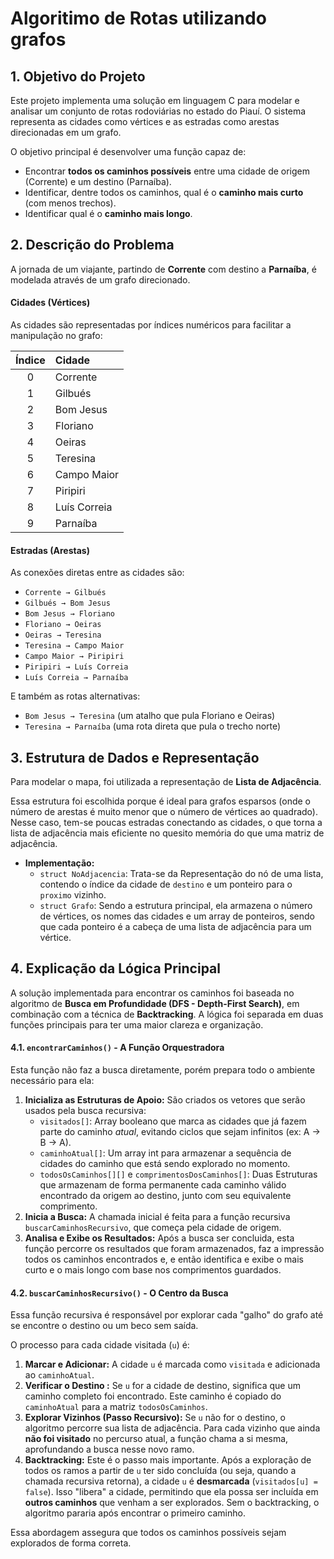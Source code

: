 # Algoritimo de Rotas utilizando grafos

## 1. Objetivo do Projeto

Este projeto implementa uma solução em linguagem C para modelar e analisar um conjunto de rotas rodoviárias no estado do Piauí. O sistema representa as cidades como vértices e as estradas como arestas direcionadas em um grafo.

O objetivo principal é desenvolver uma função capaz de:
* Encontrar **todos os caminhos possíveis** entre uma cidade de origem (Corrente) e um destino (Parnaíba).
* Identificar, dentre todos os caminhos, qual é o **caminho mais curto** (com menos trechos).
* Identificar qual é o **caminho mais longo**.

## 2. Descrição do Problema

A jornada de um viajante, partindo de **Corrente** com destino a **Parnaíba**, é modelada através de um grafo direcionado.

#### Cidades (Vértices)
As cidades são representadas por índices numéricos para facilitar a manipulação no grafo:

| Índice | Cidade         |
| :----: | :------------- |
|   0    | Corrente       |
|   1    | Gilbués        |
|   2    | Bom Jesus      |
|   3    | Floriano       |
|   4    | Oeiras         |
|   5    | Teresina       |
|   6    | Campo Maior    |
|   7    | Piripiri       |
|   8    | Luís Correia   |
|   9    | Parnaíba       |

#### Estradas (Arestas)
As conexões diretas entre as cidades são:
* `Corrente → Gilbués`
* `Gilbués → Bom Jesus`
* `Bom Jesus → Floriano`
* `Floriano → Oeiras`
* `Oeiras → Teresina`
* `Teresina → Campo Maior`
* `Campo Maior → Piripiri`
* `Piripiri → Luís Correia`
* `Luís Correia → Parnaíba`

E também as rotas alternativas:
* `Bom Jesus → Teresina` (um atalho que pula Floriano e Oeiras)
* `Teresina → Parnaíba` (uma rota direta que pula o trecho norte)

## 3. Estrutura de Dados e Representação

Para modelar o mapa, foi utilizada a representação de **Lista de Adjacência**.

Essa estrutura foi escolhida porque é ideal para grafos esparsos (onde o número de arestas é muito menor que o número de vértices ao quadrado). Nesse caso, tem-se poucas estradas conectando as cidades, o que torna a lista de adjacência mais eficiente no quesito memória do que uma matriz de adjacência.

* **Implementação:**
    * `struct NoAdjacencia`: Trata-se da Representação do nó de uma lista, contendo o índice da cidade de `destino` e um ponteiro para o `proximo` vizinho.
    * `struct Grafo`: Sendo a estrutura principal, ela armazena o número de vértices, os nomes das cidades e um array de ponteiros, sendo que cada ponteiro é a cabeça de uma lista de adjacência para um vértice.

## 4. Explicação da Lógica Principal

A solução implementada para encontrar os caminhos foi baseada no algoritmo de **Busca em Profundidade (DFS - Depth-First Search)**, em combinação com a técnica de **Backtracking**. 
A lógica foi separada em duas funções principais para ter uma maior clareza e organização.

#### 4.1. `encontrarCaminhos()` - A Função Orquestradora

Esta função não faz a busca diretamente, porém prepara todo o ambiente necessário para ela:
1.  **Inicializa as Estruturas de Apoio:** São criados os vetores que serão usados pela busca recursiva:
    * `visitados[]`: Array booleano que marca as cidades que já fazem parte do caminho *atual*, evitando ciclos que sejam infinitos (ex: A → B → A).
    * `caminhoAtual[]`: Um array int para armazenar a sequência de cidades do caminho que está sendo explorado no momento.
    * `todosOsCaminhos[][]` e `comprimentosDosCaminhos[]`: Duas Estruturas que armazenam de forma permanente cada caminho válido encontrado da origem ao destino, junto com seu equivalente comprimento.
2.  **Inicia a Busca:** A chamada inicial é feita para a função recursiva `buscarCaminhosRecursivo`, que começa pela cidade de origem.
3.  **Analisa e Exibe os Resultados:** Após a busca ser concluida, esta função percorre os resultados que foram armazenados, faz a impressão todos os caminhos encontrados e, e então identifica e exibe o mais curto e o mais longo com base nos comprimentos guardados.

#### 4.2. `buscarCaminhosRecursivo()` - O Centro da Busca

Essa função recursiva é responsável por explorar cada "galho" do grafo até se encontre o destino ou um beco sem saída.

O processo para cada cidade visitada (`u`) é:

1.  **Marcar e Adicionar:** A cidade `u` é marcada como `visitada` e adicionada ao `caminhoAtual`.
2.  **Verificar o Destino :** Se `u` for a cidade de destino, significa que um caminho completo foi encontrado. Este caminho é copiado do `caminhoAtual` para a matriz `todosOsCaminhos`.
3.  **Explorar Vizinhos (Passo Recursivo):** Se `u` não for o destino, o algoritmo percorre sua lista de adjacência. Para cada vizinho que ainda **não foi visitado** no percurso atual, a função chama a si mesma, aprofundando a busca nesse novo ramo.
4.  **Backtracking:** Este é o passo mais importante. Após a exploração de todos os ramos a partir de `u` ter sido concluída (ou seja, quando a chamada recursiva retorna), a cidade `u` é **desmarcada** (`visitados[u] = false`). Isso "libera" a cidade, permitindo que ela possa ser incluída em **outros caminhos** que venham a ser explorados. Sem o backtracking, o algoritmo pararia após encontrar o primeiro caminho.

Essa abordagem assegura que todos os caminhos possíveis sejam explorados de forma correta.

